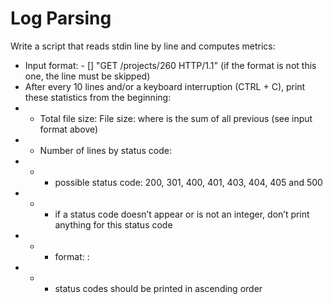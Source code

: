 # Log Parsing

Write a script that reads stdin line by line and computes metrics:

- Input format: <IP Address> - [<date>] "GET /projects/260 HTTP/1.1" <status code> <file size> (if the format is not this one, the line must be skipped)
- After every 10 lines and/or a keyboard interruption (CTRL + C), print these statistics from the beginning:
 - - Total file size: File size: <total size>
where <total size> is the sum of all previous <file size> (see input format above)
- - Number of lines by status code:
- - - possible status code: 200, 301, 400, 401, 403, 404, 405 and 500
- - - if a status code doesn’t appear or is not an integer, don’t print anything for this status code
- - - format: <status code>: <number>
- - - status codes should be printed in ascending order
